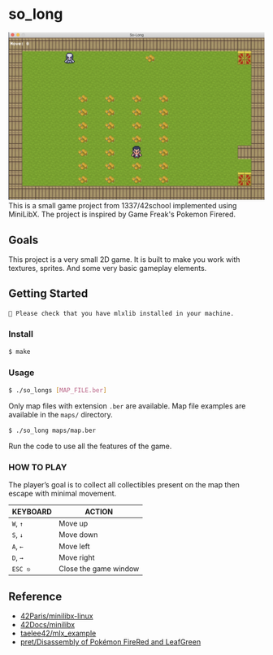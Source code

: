 # so_long

![so long play screen shot](so_long_play_screen_shot.png)
This is a small game project from 1337/42school implemented using MiniLibX. The project is inspired by Game Freak's Pokemon Firered.

## Goals
This project is a very small 2D game. It is built to make you work with textures, sprites. And some very basic gameplay elements.

## Getting Started
```
🚨 Please check that you have mlxlib installed in your machine.
```
### Install
```bash
$ make
```

### Usage
```bash
$ ./so_longs [MAP_FILE.ber]
```
Only map files with extension `.ber` are available. Map file examples are available in the `maps/` directory.

```bash
$ ./so_long maps/map.ber
```
Run the code to use all the features of the game.

### HOW TO PLAY
The player’s goal is to collect all collectibles present on the map then escape with minimal movement.

|KEYBOARD|ACTION|
|---|---|
|`W`, `↑`|Move up|
|`S`, `↓`|Move down|
|`A`, `←`|Move left|
|`D`, `→`|Move right|
|`ESC ⎋`|Close the game window|

## Reference
 * [42Paris/minilibx-linux](https://github.com/42Paris/minilibx-linux)
 * [42Docs/minilibx](https://harm-smits.github.io/42docs/libs/minilibx)
 * [taelee42/mlx_example](https://github.com/taelee42/mlx_example)
 * [pret/Disassembly of Pokémon FireRed and LeafGreen](https://github.com/pret/pokefirered)
